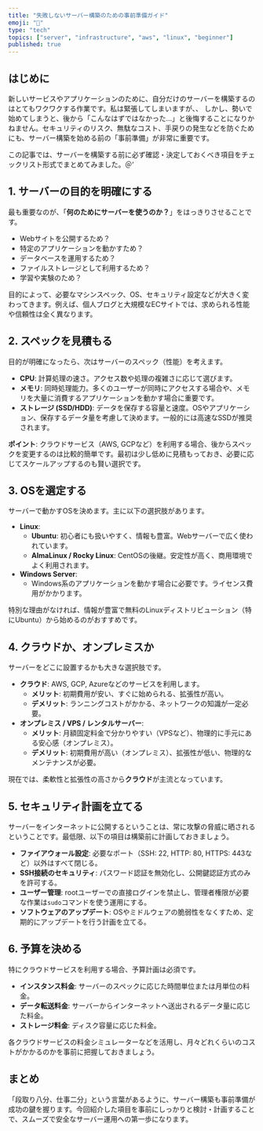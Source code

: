 ```yaml
---
title: "失敗しないサーバー構築のための事前準備ガイド"
emoji: "🤠"
type: "tech"
topics: ["server", "infrastructure", "aws", "linux", "beginner"]
published: true
---
```


## はじめに

新しいサービスやアプリケーションのために、自分だけのサーバーを構築するのはとてもワクワクする作業です。私は緊張してしまいますが、、
しかし、勢いで始めてしまうと、後から「こんなはずではなかった…」と後悔することになりかねません。セキュリティのリスク、無駄なコスト、手戻りの発生などを防ぐためにも、サーバー構築を始める前の「事前準備」が非常に重要です。

この記事では、サーバーを構築する前に必ず確認・決定しておくべき項目をチェックリスト形式でまとめてみました。＠‘

## 1. サーバーの目的を明確にする

最も重要なのが、「**何のためにサーバーを使うのか？**」をはっきりさせることです。

- Webサイトを公開するため？
- 特定のアプリケーションを動かすため？
- データベースを運用するため？
- ファイルストレージとして利用するため？
- 学習や実験のため？

目的によって、必要なマシンスペック、OS、セキュリティ設定などが大きく変わってきます。例えば、個人ブログと大規模なECサイトでは、求められる性能や信頼性は全く異なります。

## 2. スペックを見積もる

目的が明確になったら、次はサーバーのスペック（性能）を考えます。

- **CPU**: 計算処理の速さ。アクセス数や処理の複雑さに応じて選びます。
- **メモリ**: 同時処理能力。多くのユーザーが同時にアクセスする場合や、メモリを大量に消費するアプリケーションを動かす場合に重要です。
- **ストレージ (SSD/HDD)**: データを保存する容量と速度。OSやアプリケーション、保存するデータ量を考慮して決めます。一般的には高速なSSDが推奨されます。

**ポイント**: クラウドサービス（AWS, GCPなど）を利用する場合、後からスペックを変更するのは比較的簡単です。最初は少し低めに見積もっておき、必要に応じてスケールアップするのも賢い選択です。

## 3. OSを選定する

サーバーで動かすOSを決めます。主に以下の選択肢があります。

- **Linux**:
  - **Ubuntu**: 初心者にも扱いやすく、情報も豊富。Webサーバーで広く使われています。
  - **AlmaLinux / Rocky Linux**: CentOSの後継。安定性が高く、商用環境でよく利用されます。
- **Windows Server**:
  - Windows系のアプリケーションを動かす場合に必要です。ライセンス費用がかかります。

特別な理由がなければ、情報が豊富で無料のLinuxディストリビューション（特にUbuntu）から始めるのがおすすめです。

## 4. クラウドか、オンプレミスか

サーバーをどこに設置するかも大きな選択肢です。

- **クラウド**: AWS, GCP, Azureなどのサービスを利用します。
  - **メリット**: 初期費用が安い、すぐに始められる、拡張性が高い。
  - **デメリット**: ランニングコストがかかる、ネットワークの知識が一定必要。
- **オンプレミス / VPS / レンタルサーバー**:
  - **メリット**: 月額固定料金で分かりやすい（VPSなど）、物理的に手元にある安心感（オンプレミス）。
  - **デメリット**: 初期費用が高い（オンプレミス）、拡張性が低い、物理的なメンテナンスが必要。

現在では、柔軟性と拡張性の高さから**クラウド**が主流となっています。

## 5. セキュリティ計画を立てる

サーバーをインターネットに公開するということは、常に攻撃の脅威に晒されるということです。最低限、以下の項目は構築前に計画しておきましょう。

- **ファイアウォール設定**: 必要なポート（SSH: 22, HTTP: 80, HTTPS: 443など）以外はすべて閉じる。
- **SSH接続のセキュリティ**: パスワード認証を無効化し、公開鍵認証方式のみを許可する。
- **ユーザー管理**: rootユーザーでの直接ログインを禁止し、管理者権限が必要な作業は`sudo`コマンドを使う運用にする。
- **ソフトウェアのアップデート**: OSやミドルウェアの脆弱性をなくすため、定期的にアップデートを行う計画を立てる。

## 6. 予算を決める

特にクラウドサービスを利用する場合、予算計画は必須です。

- **インスタンス料金**: サーバーのスペックに応じた時間単位または月単位の料金。
- **データ転送料金**: サーバーからインターネットへ送出されるデータ量に応じた料金。
- **ストレージ料金**: ディスク容量に応じた料金。

各クラウドサービスの料金シミュレーターなどを活用し、月々どれくらいのコストがかかるのかを事前に把握しておきましょう。

## まとめ

「段取り八分、仕事二分」という言葉があるように、サーバー構築も事前準備が成功の鍵を握ります。今回紹介した項目を事前にしっかりと検討・計画することで、スムーズで安全なサーバー運用への第一歩になります。
